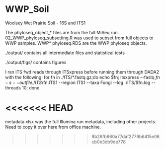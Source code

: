 # WWP_Soil
Woolsey Wet Prairie Soil - 16S and ITS1

The phyloseq_object_* files are from the full MiSeq run.
02_WWP_phyloseq_subsetting.R was used to subset from full objects to WWP samples.
WWP* phyloseq.RDS are the WWP phyloseq objects.

./output/ contains all intermediate files and statistical tests

./output/figs/ contains figures


I ran ITS fwd reads through ITSxpress before running them through DADA2 with the following:
for fn in ./ITS/*.fastq.gz;do echo $fn; itsxpress --fastq $fn -s --outfile ./ITS/$fn.ITS1 --region ITS1 --taxa Fungi --log ./ITS/$fn.log --threads 10; done

<<<<<<< HEAD
=======
metadata.xlsx was the full Illumina run metadata, including other projects. Need to copy it over here from office machine.
>>>>>>> 8b26fb660a77daf2779b6415e06cb0e3db9de778
